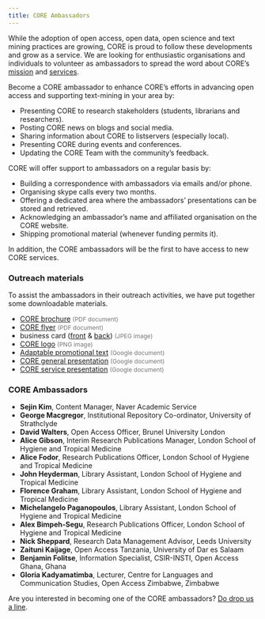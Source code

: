 ```yaml
---
title: CORE Ambassadors
---
```


While the adoption of open access, open data, open science and text mining 
practices are growing, CORE is proud to follow these developments and grow 
as a service. We are looking for enthusiastic organisations and individuals 
to volunteer as ambassadors to spread the word about CORE’s 
[mission](~about#mission) and [services](~services).

Become a CORE ambassador to enhance CORE’s efforts in advancing open access 
and supporting text-mining in your area by:

* Presenting CORE to research stakeholders (students, 
  librarians and researchers).
* Posting CORE news on blogs and social media.
* Sharing information about CORE to listservers (especially local).
* Presenting CORE during events and conferences.
* Updating the CORE Team with the community’s feedback.

CORE will offer support to ambassadors on a regular basis by:

* Building a correspondence with ambassadors via emails and/or phone.
* Organising skype calls every two months.
* Offering a dedicated area where the ambassadors’ presentations can be stored 
  and retrieved.
* Acknowledging an ambassador’s name and affiliated organisation 
  on the CORE website.
* Shipping promotional material (whenever funding permits it).

In addition, the CORE ambassadors will be the first to have access
to new CORE services.

### Outreach materials

To assist the ambassadors in their outreach activities, we have put together 
some downloadable materials.

<style>
  .core-asset-type {
    color: #757575;
    font-size: .75rem;
  }
</style>

* [CORE brochure](/static/resources/core-leaflet-2019.pdf)
  <span class="core-asset-type">(PDF document)</span>
* [CORE flyer](/static/resources/core-flyer-updated-july2017.pdf)
  <span class="core-asset-type">(PDF document)</span>
* business card ([front](/static/resources/core-card-front.jpg) & 
  [back](/static/resources/core-card-back.jpg))
  <span class="core-asset-type">(JPEG image)</span>
* [CORE logo](/static/resources/core-logo.png) 
  <span class="core-asset-type">(PNG image)</span>
* [Adaptable promotional text](https://docs.google.com/document/d/1O-A3BrX9JYWcWxtbbo9BgukkmrIptFBgCIZsKaC4a5c/edit?usp=sharing)
  <span class="core-asset-type">(Google document)</span>
* [CORE general presentation](https://drive.google.com/file/d/0B3M8WbWcGihpTTlTQURRWXpjQlk/view)
  <span class="core-asset-type">(Google document)</span>
* [CORE service presentation](https://drive.google.com/file/d/1XTtRo2nSaCReGZLgw-aAcb1DkcOi1WIN/view)
  <span class="core-asset-type">(Google document)</span>


### CORE Ambassadors

* __Sejin Kim__,
  Content Manager, Naver Academic Service
* __George Macgregor__,
  Institutional Repository Co-ordinator, University of Strathclyde
* __David Walters__,
  Open Access Officer, Brunel University London
* __Alice Gibson__,
  Interim Research Publications Manager, London School of Hygiene 
  and Tropical Medicine
* __Alice Fodor__,
  Research Publications Officer, London School of Hygiene and Tropical Medicine
* __John Heyderman__,
  Library Assistant, London School of Hygiene and Tropical Medicine
* __Florence Graham__,
  Library Assistant, London School of Hygiene and Tropical Medicine
* __Michelangelo Paganopoulos__,
  Library Assistant, London School of Hygiene and Tropical Medicine
* __Alex Bimpeh-Segu__,
  Research Publications Officer, London School of Hygiene and Tropical Medicine
* __Nick Sheppard__,
  Research Data Management Advisor, Leeds University
* __Zaituni Kaijage__,
  Open Access Tanzania, University of Dar es Salaam
* __Benjamin Folitse__,
  Information Specialist, CSIR-INSTI, Open Access Ghana, Ghana
* __Gloria Kadyamatimba__,
  Lecturer, Centre for Languages and Communication Studies, 
  Open Access Zimbabwe, Zimbabwe

Are you interested in becoming one of the CORE ambassadors?
[Do drop us a line](~contact).
